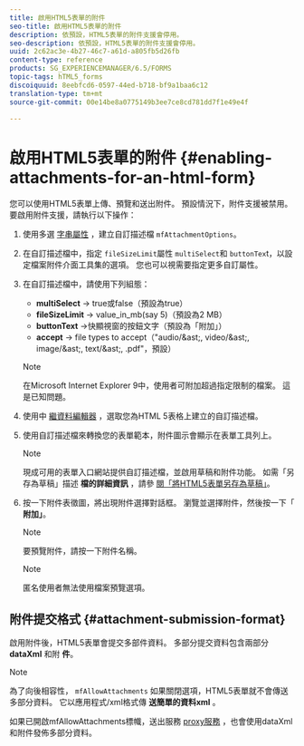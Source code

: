 ```yaml
---
title: 啟用HTML5表單的附件
seo-title: 啟用HTML5表單的附件
description: 依預設，HTML5表單的附件支援會停用。
seo-description: 依預設，HTML5表單的附件支援會停用。
uuid: 2c62ac3e-4b27-46c7-a61d-a805fb5d26fb
content-type: reference
products: SG_EXPERIENCEMANAGER/6.5/FORMS
topic-tags: hTML5_forms
discoiquuid: 8eebfcd6-0597-44ed-b718-bf9a1baa6c12
translation-type: tm+mt
source-git-commit: 00e14be8a0775149b3ee7ce8cd781dd7f1e49e4f

---
```



# 啟用HTML5表單的附件 {#enabling-attachments-for-an-html-form}

您可以使用HTML5表單上傳、預覽和送出附件。 預設情況下，附件支援被禁用。 要啟用附件支援，請執行以下操作：

1. 使用多選 [字串屬性](/help/forms/using/custom-profile.md) ，建立自訂描述檔 `mfAttachmentOptions`。
1. 在自訂描述檔中，指定 `fileSizeLimit`屬性 `multiSelect`和 `buttonTex`t，以設定檔案附件介面工具集的選項。 您也可以視需要指定更多自訂屬性。

1. 在自訂描述檔中，請使用下列組態：

   * **multiSelect** -> true或false（預設為true）
   * **fileSizeLimit** -> value_in_mb(say 5)（預設為2 MB）
   * **buttonText** ->快顯視窗的按鈕文字（預設為「附加」）
   * **accept** -> file types to accept（&quot;audio/&amp;ast;, video/&amp;ast;, image/&amp;ast;, text/&amp;ast;, .pdf&quot;，預設）
   >[!NOTE]
   >
   >在Microsoft Internet Explorer 9中，使用者可附加超過指定限制的檔案。 這是已知問題。

1. 使用中 [繼資料編輯器](/help/forms/using/manage-form-metadata.md) ，選取您為HTML 5表格上建立的自訂描述檔。
1. 使用自訂描述檔來轉換您的表單範本，附件圖示會顯示在表單工具列上。

   >[!NOTE]
   >
   >現成可用的表單入口網站提供自訂描述檔，並啟用草稿和附件功能。 如需「另存為草稿」描述 **檔的詳細資訊** ，請參 [閱「將HTML5表單另存為草稿」](/help/forms/using/saving-html5-form-draft.md)。

1. 按一下附件表徵圖，將出現附件選擇對話框。 瀏覽並選擇附件，然後按一下「 **附加」**。

   >[!NOTE]
   >
   >要預覽附件，請按一下附件名稱。

   >[!NOTE]
   >
   >匿名使用者無法使用檔案預覽選項。

## 附件提交格式 {#attachment-submission-format}

啟用附件後，HTML5表單會提交多部件資料。 多部分提交資料包含兩部分 **dataXml** 和附 **件**。

>[!NOTE]
>
>為了向後相容性， `mfAllowAttachments` 如果關閉選項，HTML5表單就不會傳送多部分資料。 它以應用程式/xml格式傳 **送簡單的資料xml** 。

如果已開啟mfAllowAttachments標幟，送出服務 [proxy服務](/help/forms/using/service-proxy.md) ，也會使用dataXml和附件發佈多部分資料。
